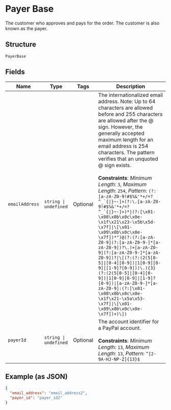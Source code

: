 
# Payer Base

The customer who approves and pays for the order. The customer is also known as the payer.

## Structure

`PayerBase`

## Fields

| Name | Type | Tags | Description |
|  --- | --- | --- | --- |
| `emailAddress` | `string \| undefined` | Optional | The internationalized email address. Note: Up to 64 characters are allowed before and 255 characters are allowed after the @ sign. However, the generally accepted maximum length for an email address is 254 characters. The pattern verifies that an unquoted @ sign exists.<br><br>**Constraints**: *Minimum Length*: `3`, *Maximum Length*: `254`, *Pattern*: ``(?:[a-zA-Z0-9!#$%&'*+/=?^_`{\|}~-]+(?:\.[a-zA-Z0-9!#$%&'*+/=?^_`{\|}~-]+)*\|(?:[\x01-\x08\x0b\x0c\x0e-\x1f\x21\x23-\x5b\x5d-\x7f]\|\[\x01-\x09\x0b\x0c\x0e-\x7f])*")@(?:(?:[a-zA-Z0-9](?:[a-zA-Z0-9-]*[a-zA-Z0-9])?\.)+[a-zA-Z0-9](?:[a-zA-Z0-9-]*[a-zA-Z0-9])?\|\[(?:(?:(2(5[0-5]\|[0-4][0-9])\|1[0-9][0-9]\|[1-9]?[0-9]))\.){3}(?:(2(5[0-5]\|[0-4][0-9])\|1[0-9][0-9]\|[1-9]?[0-9])\|[a-zA-Z0-9-]*[a-zA-Z0-9]:(?:[\x01-\x08\x0b\x0c\x0e-\x1f\x21-\x5a\x53-\x7f]\|\[\x01-\x09\x0b\x0c\x0e-\x7f])+)\])`` |
| `payerId` | `string \| undefined` | Optional | The account identifier for a PayPal account.<br><br>**Constraints**: *Minimum Length*: `13`, *Maximum Length*: `13`, *Pattern*: `^[2-9A-HJ-NP-Z]{13}$` |

## Example (as JSON)

```json
{
  "email_address": "email_address2",
  "payer_id": "payer_id2"
}
```

